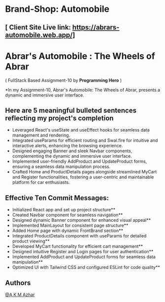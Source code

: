 # Brand-Shop: **Automobile** 


## [ Client Site Live link: https://abrars-automobile.web.app/]







# Abrar's Automobile : The Wheels of Abrar
( FullStack Based Assignment-10 by **Programming Hero** )



*In my Assignment-10, Abrar's Automobile: The Wheels of Abrar, presents a dynamic and immersive user interface. 


**Here are 5 meaningful bulleted sentences reflecting my project's completion**
-
- Leveraged React's useState and useEffect hooks for seamless data management and rendering.
- Integrated useParams for efficient routing and Swal.fire for intuitive and interactive alerts, enhancing the browsing experience.
- Designed engaging Banner and sleek Navbar components, complementing the dynamic and immersive user interface.
- Implemented user-friendly AddProduct and UpdateProduct forms, ensuring a seamless data manipulation process.
- Crafted Home and ProductDetails pages alongside streamlined MyCart and Register functionalities, fostering a user-centric and maintainable platform for car enthusiasts.


**Effective Ten Commit Messages:**
-


- Initialized React app and set up project structure**
- Created Navbar component for seamless navigation**
- Designed dynamic Banner component for enhanced visual appeal**
- Implemented MainLayout for consistent page structure**
- Added Home page with dynamic FrontBrand section**
- Integrated ProductDetails component with useParams for detailed product viewing**
- Developed MyCart functionality for efficient cart management**
- Designed intuitive Register and Login pages for user authentication**
- Implemented AddProduct and UpdateProduct forms for seamless data manipulation**
- Optimized UI with Tailwind CSS and configured ESLint for code quality**




## Authors

[@A  K M Azhar](https://www.linkedin.com/in/a-k-m-azarul-islam-3a9499167/)

